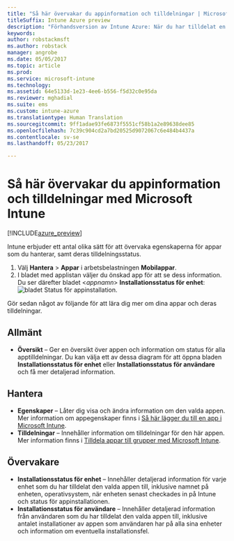 ```yaml
---
title: "Så här övervakar du appinformation och tilldelningar | Microsoft Docs"
titleSuffix: Intune Azure preview
description: "Förhandsversion av Intune Azure: När du har tilldelat en app till användare eller enheter, kan du använda den här informationen för att övervaka dess status."
keywords: 
author: robstackmsft
ms.author: robstack
manager: angrobe
ms.date: 05/05/2017
ms.topic: article
ms.prod: 
ms.service: microsoft-intune
ms.technology: 
ms.assetid: 64e5133d-1e23-4ee6-b556-f5d32c0e95da
ms.reviewer: mghadial
ms.suite: ems
ms.custom: intune-azure
ms.translationtype: Human Translation
ms.sourcegitcommit: 9ff1adae93fe6873f5551cf58b1a2e89638dee85
ms.openlocfilehash: 7c39c904cd2a7bd20525d9072067c6e484b4437a
ms.contentlocale: sv-se
ms.lasthandoff: 05/23/2017

---
```


# <a name="how-to-monitor-app-information-and-assignments-with-microsoft-intune"></a>Så här övervakar du appinformation och tilldelningar med Microsoft Intune

[!INCLUDE[azure_preview](./includes/azure_preview.md)]

Intune erbjuder ett antal olika sätt för att övervaka egenskaperna för appar som du hanterar, samt deras tilldelningsstatus.

1. Välj **Hantera** > **Appar** i arbetsbelastningen **Mobilappar**.
2. I bladet med applistan väljer du önskad app för att se dess information. Du ser därefter bladet <*appnamn*> **Installationsstatus för enhet**: ![bladet Status för appinstallation.](./media/monitor-apps.png)

Gör sedan något av följande för att lära dig mer om dina appar och deras tilldelningar.

## <a name="general"></a>Allmänt

- **Översikt** – Ger en översikt över appen och information om status för alla apptilldelningar. Du kan välja ett av dessa diagram för att öppna bladen **Installationsstatus för enhet** eller **Installationsstatus för användare** och få mer detaljerad information.

## <a name="manage"></a>Hantera

- **Egenskaper** – Låter dig visa och ändra information om den valda appen. Mer information om appegenskaper finns i [Så här lägger du till en app i Microsoft Intune](apps-add.md).
- **Tilldelningar** – Innehåller information om tilldelningar för den här appen. Mer information finns i [Tilldela appar till grupper med Microsoft Intune](apps-deploy.md).

## <a name="monitor"></a>Övervakare

- **Installationsstatus för enhet** – Innehåller detaljerad information för varje enhet som du har tilldelat den valda appen till, inklusive namnet på enheten, operativsystem, när enheten senast checkades in på Intune och status för appinstallationen.
- **Installationsstatus för användare** – Innehåller detaljerad information från användaren som du har tilldelat den valda appen till, inklusive antalet installationer av appen som användaren har på alla sina enheter och information om eventuella installationsfel.
